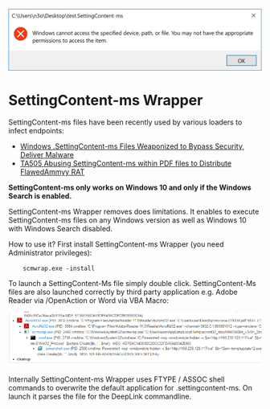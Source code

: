 ![SettingContentWrapper](img/error.jpg)

# SettingContent-ms Wrapper

SettingContent-ms files have been recently used by various loaders to infect endpoints:

* [Windows .SettingContent-ms Files Weaponized to Bypass Security, Deliver Malware](https://blog.barkly.com/windows-settingcontent-ms-files-weaponized-deep-link-technique)
* [TA505 Abusing SettingContent-ms within PDF files to Distribute FlawedAmmyy RAT](https://www.proofpoint.com/us/threat-insight/post/ta505-abusing-settingcontent-ms-within-pdf-files-distribute-flawedammyy-rat)

**SettingContent-ms only works on Windows 10 and only if the Windows Search is enabled.**

SettingContent-ms Wrapper removes does limitations. It enables to execute SettingContent-ms files on any Windows version as well as Windows 10 with Windows Search disabled. 

How to use it? First install SettingContent-ms Wrapper (you need Administrator privileges):

        scmwrap.exe -install

To launch a SettingContent-Ms file simply double click. SettingContent-Ms files are also launched correctly by third party application e.g. Adobe Reader via /OpenAction or Word via VBA Macro:

![Install](img/launch.png)

Internally SettingContent-ms Wrapper uses FTYPE / ASSOC shell commands to overwrite the default application for .settingcontent-ms. On launch it parses the file for the DeepLink commandline.
